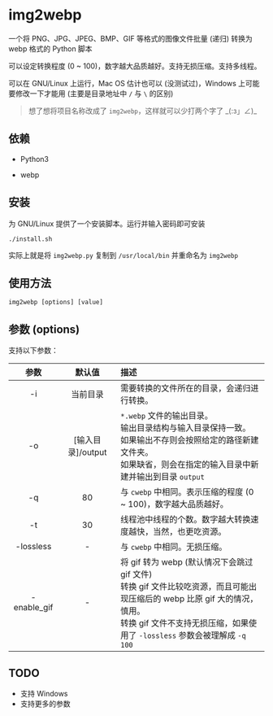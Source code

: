 # img2webp

一个将 PNG、JPG、JPEG、BMP、GIF 等格式的图像文件批量 (递归) 转换为 webp 格式的 Python 脚本

可以设定转换程度 (0 ~ 100)，数字越大品质越好。支持无损压缩。支持多线程。

可以在 GNU/Linux 上运行，Mac OS 估计也可以 (没测试过)，Windows 上可能要修改一下才能用 (主要是目录地址中 `/` 与 `\` 的区别)

> 想了想将项目名称改成了 `img2webp`，这样就可以少打两个字了 \_(:з」∠)\_

## 依赖

- Python3

- webp

## 安装

为 GNU/Linux 提供了一个安装脚本。运行并输入密码即可安装

```shell
./install.sh
```

实际上就是将 `img2webp.py` 复制到 `/usr/local/bin` 并重命名为 `img2webp`

## 使用方法

```shell
img2webp [options] [value]
```
## 参数 (options)

支持以下参数：

|    参数     |      默认值       | 描述                                                         |
| :---------: | :---------------: | :----------------------------------------------------------- |
|     -i      |     当前目录      | 需要转换的文件所在的目录，会递归进行转换。                   |
|     -o      | [输入目录]/output | `*.webp` 文件的输出目录。<br>输出目录结构与输入目录保持一致。<br>如果输出不存则会按照给定的路径新建文件夹。<br>如果缺省，则会在指定的输入目录中新建并输出到目录 `output` |
|     -q      |        80         | 与 `cwebp` 中相同。表示压缩的程度 (0 ~ 100)，数字越大品质越好。 |
|     -t      |        30         | 线程池中线程的个数。数字越大转换速度越快，当然，也更吃资源。 |
|  -lossless  |         -         | 与 `cwebp` 中相同。无损压缩。                                |
| -enable_gif |         -         | 将 gif 转为 webp (默认情况下会跳过 gif 文件)<br>转换 gif 文件比较吃资源，而且可能出现压缩后的 webp 比原 gif 大的情况，慎用。<br>转换 gif 文件不支持无损压缩，如果使用了 `-lossless` 参数会被理解成 `-q 100` |

## TODO

- 支持 Windows
- 支持更多的参数

